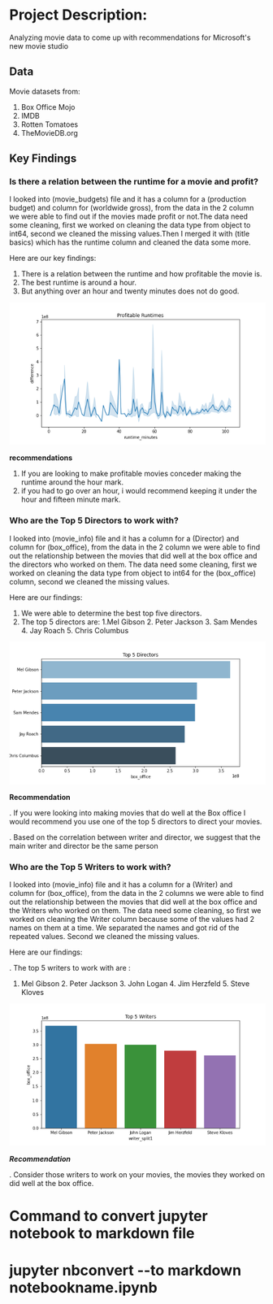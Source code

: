 # Project Description:

Analyzing movie data to come up with recommendations for Microsoft's new movie studio

## Data 

Movie datasets from:

1. Box Office Mojo
2. IMDB
3. Rotten Tomatoes
4. TheMovieDB.org

## Key Findings

### Is there a relation between the runtime for a movie and profit?

I looked into (movie_budgets) file and it has a column for a (production budget) and 
column for (worldwide gross), from the data in the 2 column we were able to find 
out if the movies made profit or not.The data need some cleaning, first we worked on cleaning the data type from object to int64, second we cleaned the missing values.Then I merged it with (title basics) which has the runtime column and cleaned the data some more.

Here are our key findings:

1. There is a relation between the runtime and how profitable the movie is.
2. The best runtime is around a hour.
3. But anything over an hour and twenty minutes does not do good. 

![profitable_runtime](1.png)

**recommendations**

1. If you are looking to make profitable movies conceder making the runtime around 
   the hour mark.
2. if you had to go over an hour, i would recommend keeping it under the hour and 
   fifteen minute mark.

### Who are the Top 5 Directors to work with?

I looked into (movie_info) file and it has a column for a (Director) and  
column for (box_office), from the data in the 2 column we were able to find 
out the relationship between the movies that did well at the box office and 
the directors who worked on them. The data need some cleaning, first we worked 
on cleaning the data type from object to int64 for the (box_office) column, 
second we cleaned the missing values.

Here are our findings:
    
1. We were able to determine the best top five directors.
2. The top 5 directors are: 1.Mel Gibson 2. Peter Jackson 3. Sam Mendes 4. Jay Roach 5. Chris Columbus


![top_5_directors](2.png)

**Recommendation**

. If you were looking into making movies that do well at the Box office I would recommend you 
   use one of the top 5 directors to direct your movies.
   
. Based on the correlation between writer and director, we suggest that the main writer and director be the same person

### Who are the Top 5 Writers to work with?

I looked into (movie_info) file and it has a column for a (Writer) and  
column for (box_office), from the data in the 2 columns we were able to find 
out the relationship between the movies that did well at the box office and 
the Writers who worked on them. The data need some cleaning, so first we worked 
on cleaning the Writer column because some of the values had 2 names on them
at a time. We separated the names and got rid of the repeated values. Second we cleaned the missing values.

Here are our findings:

. The top 5 writers to work with are :

1. Mel Gibson 2. Peter Jackson 3. John Logan 4. Jim Herzfeld 5. Steve Kloves

![top_5_writers](3.png)

***Recommendation***

. Consider those writers to work on your movies, the movies they worked on did well at the box office.

# Command to convert jupyter notebook to markdown file

# jupyter nbconvert --to markdown notebookname.ipynb


```python

```
